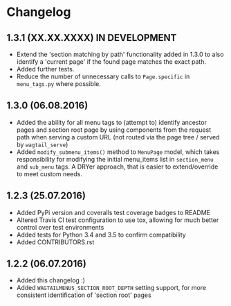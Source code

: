 Changelog
=========

1.3.1 (XX.XX.XXXX) IN DEVELOPMENT
---------------------------------

* Extend the 'section matching by path' functionality added in 1.3.0 to
  also identify a 'current page' if the found page matches the exact path.
* Added further tests.
* Reduce the number of unnecessary calls to `Page.specific` in `menu_tags.py`
  where possible.

1.3.0 (06.08.2016)
---------------------------------

* Added the ability for all menu tags to (attempt to) identify ancestor pages
  and section root page by using components from the request path when serving
  a custom URL (not routed via the page tree / served by `wagtail_serve`)
* Added `modify_submenu_items()` method to `MenuPage` model, which takes
  responsibility for modifying the initial menu_items list in `section_menu`
  and `sub_menu` tags. A DRYer approach, that is easier to extend/override to
  meet custom needs.
  

1.2.3 (25.07.2016)
---------------------------------

* Added PyPi version and coveralls test coverage badges to README
* Altered Travis CI test configuration to use tox, allowing for much better
  control over test environments
* Added tests for Python 3.4 and 3.5 to confirm compatibility
* Added CONTRIBUTORS.rst


1.2.2 (06.07.2016)
------------------

 * Added this changelog :)
 * Added `WAGTAILMENUS_SECTION_ROOT_DEPTH` setting support, for more consistent identification of 'section root' pages


